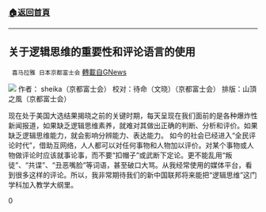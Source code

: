 ###  [:house:返回首頁](https://github.com/ourhimalayas/txt)
---

## 关于逻辑思维的重要性和评论语言的使用
` 喜马拉雅 日本京都富士会` [轉載自GNews](https://gnews.org/zh-hans/663231/)

![]()![](https://gnews-media-offload.s3.amazonaws.com/wp-content/uploads/2020/12/18092738/%E5%85%B3%E4%BA%8E%E9%80%BB%E8%BE%91%E6%80%9D%E7%BB%B4%E7%9A%84%E9%87%8D%E8%A6%81%E6%80%A7%E5%92%8C%E8%AF%84%E8%AE%BA%E8%AF%AD%E8%A8%80%E7%9A%84%E4%BD%BF%E7%94%A8.png)
作者： sheika（京都富士会）
校对：待命（文晓）（京都富士会）
排版：山頂之風（京都富士会）

现在处于美国大选结果揭晓之前的关键时期，每天呈现在我们面前的是各种爆炸性新闻报道，如果缺乏逻辑思维素养，就难对其做出正确的判断、分析和评价。如果缺乏逻辑思维能力，就会影响分辨能力、表达能力。 如今的社会已经进入“全民评论时代”，借助互网络，人人都可以对任何事物和人物加以评价。对某个事物或人物做评论时应该就事论事，而不要“扣帽子”或武断下定论。更不能乱用“叛徒”、“共谍”、“丑恶嘴脸”等词语，甚至破口大骂。从我经常使用的媒体平台，看到很多这样的评论。所以，我非常期待我们的新中国联邦将来能把“逻辑思维”这门学科加入教学大纲里。

0
